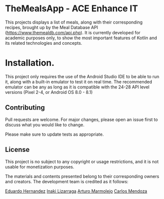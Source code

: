 # TheMealsApp - ACE Enhance IT 
This projects displays a list of meals, along with their corresponding recipes, brought up by the
Meal Database API (https://www.themealdb.com/api.php). It is currently developed for academic
purposes only, to show the most important features of Kotlin and its related technologies and 
concepts.

# Installation.

This project only requires the use of the Android Studio IDE to be able to run it, along with a 
built-in emulator to test it on real time. The recommended emulator can be any as long as it 
is compatible with the 24-28 API level versions (Pixel 2-4, or Android OS 8.0 - 8.1)

## Contributing

Pull requests are welcome. For major changes, please open an issue first
to discuss what you would like to change.

Please make sure to update tests as appropriate.

## License

This project is no subject to any copyright or usage restrictions, and it is not usable
for monetization purposes. 

The materials and contents 
presented belong to their corresponding owners and creators. The development team is credited as it
follows:

[Eduardo Hernandez](https://github.com/puch0handsup)
[Inaki Lizarraga](https://github.com/inaki92)
[Arturo Marmolejo](https://github.com/ArturoMarmolejo)
[Carlos Mendoza](https://github.com/d3v-w1n)